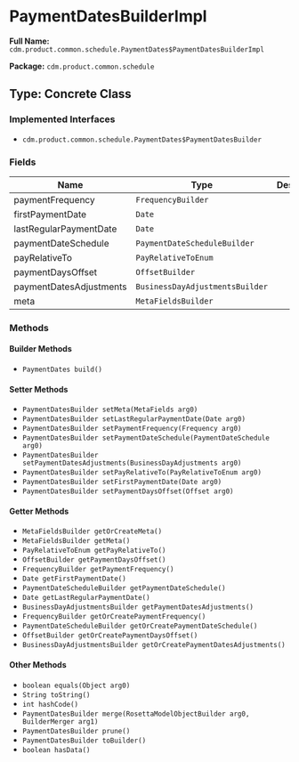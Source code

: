 # PaymentDatesBuilderImpl

**Full Name:** `cdm.product.common.schedule.PaymentDates$PaymentDatesBuilderImpl`

**Package:** `cdm.product.common.schedule`

## Type: Concrete Class

### Implemented Interfaces

- `cdm.product.common.schedule.PaymentDates$PaymentDatesBuilder`

### Fields

| Name | Type | Description |
|------|------|-------------|
| paymentFrequency | `FrequencyBuilder` |  |
| firstPaymentDate | `Date` |  |
| lastRegularPaymentDate | `Date` |  |
| paymentDateSchedule | `PaymentDateScheduleBuilder` |  |
| payRelativeTo | `PayRelativeToEnum` |  |
| paymentDaysOffset | `OffsetBuilder` |  |
| paymentDatesAdjustments | `BusinessDayAdjustmentsBuilder` |  |
| meta | `MetaFieldsBuilder` |  |

### Methods

#### Builder Methods

- `PaymentDates build()`

#### Setter Methods

- `PaymentDatesBuilder setMeta(MetaFields arg0)`
- `PaymentDatesBuilder setLastRegularPaymentDate(Date arg0)`
- `PaymentDatesBuilder setPaymentFrequency(Frequency arg0)`
- `PaymentDatesBuilder setPaymentDateSchedule(PaymentDateSchedule arg0)`
- `PaymentDatesBuilder setPaymentDatesAdjustments(BusinessDayAdjustments arg0)`
- `PaymentDatesBuilder setPayRelativeTo(PayRelativeToEnum arg0)`
- `PaymentDatesBuilder setFirstPaymentDate(Date arg0)`
- `PaymentDatesBuilder setPaymentDaysOffset(Offset arg0)`

#### Getter Methods

- `MetaFieldsBuilder getOrCreateMeta()`
- `MetaFieldsBuilder getMeta()`
- `PayRelativeToEnum getPayRelativeTo()`
- `OffsetBuilder getPaymentDaysOffset()`
- `FrequencyBuilder getPaymentFrequency()`
- `Date getFirstPaymentDate()`
- `PaymentDateScheduleBuilder getPaymentDateSchedule()`
- `Date getLastRegularPaymentDate()`
- `BusinessDayAdjustmentsBuilder getPaymentDatesAdjustments()`
- `FrequencyBuilder getOrCreatePaymentFrequency()`
- `PaymentDateScheduleBuilder getOrCreatePaymentDateSchedule()`
- `OffsetBuilder getOrCreatePaymentDaysOffset()`
- `BusinessDayAdjustmentsBuilder getOrCreatePaymentDatesAdjustments()`

#### Other Methods

- `boolean equals(Object arg0)`
- `String toString()`
- `int hashCode()`
- `PaymentDatesBuilder merge(RosettaModelObjectBuilder arg0, BuilderMerger arg1)`
- `PaymentDatesBuilder prune()`
- `PaymentDatesBuilder toBuilder()`
- `boolean hasData()`

